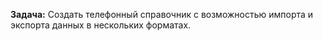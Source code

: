 __Задача:__ Создать телефонный справочник с возможностью импорта и экспорта данных в нескольких форматах.
